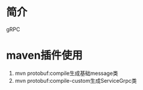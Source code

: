 # 简介
gRPC


# maven插件使用
1. mvn protobuf:compile生成基础message类
2. mvn protobuf:compile-custom生成ServiceGrpc类